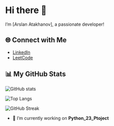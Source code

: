# Hi there 👋

I’m [Arslan Atakhanov], a passionate developer!

## 🌐 Connect with Me

- [LinkedIn](https://www.linkedin.com/in/arslan-atakhanov)
- [LeetCode](https://leetcode.com/u/leo_go/)

## 📊 My GitHub Stats

![GitHub stats](https://github-readme-stats.vercel.app/api?username=arslan01000&show_icons=true&locale=en&theme=radical)

![Top Langs](https://github-readme-stats.vercel.app/api/top-langs?username=arslan01000&layout=compact&theme=radical)

![GitHub Streak](https://github-readme-streak-stats.herokuapp.com/?user=arslan01000&theme=radical)

- 🔭 I’m currently working on **Python_23_Ptoject**
